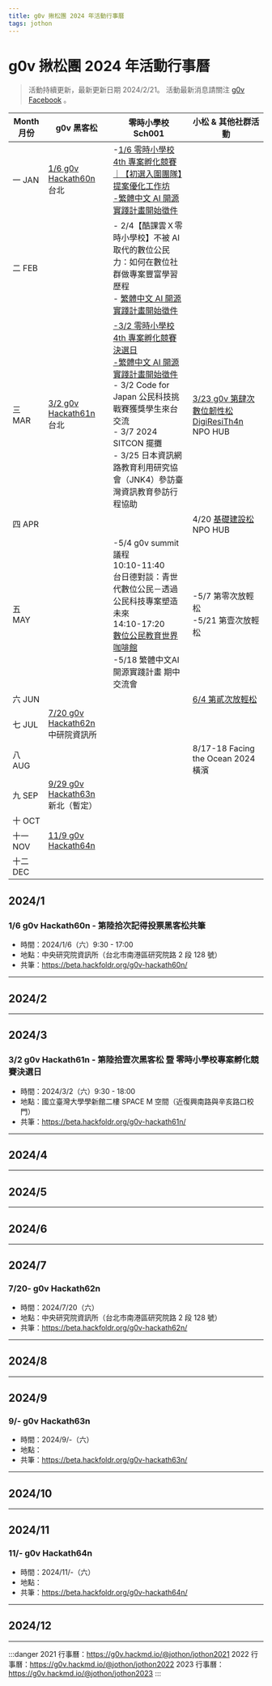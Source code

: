 ```yaml
---
title: g0v 揪松團 2024 年活動行事曆
tags: jothon
---
```


# g0v 揪松團 2024 年活動行事曆

> 活動持續更新，最新更新日期 2024/2/21。
活動最新消息請關注 [g0v Facebook](https://www.facebook.com/g0v.tw) 。

| Month 月份 | g0v 黑客松 | 零時小學校 Sch001 | 小松 & 其他社群活動 |
| -------- | -------- | -------- | -------- |
| 一 JAN   | [1/6 g0v Hackath60n](https://beta.hackfoldr.org/g0v-hackath60n/) 台北 | -[1/6 零時小學校 4th 專案孵化競賽｜【初選入圍團隊】提案優化工作坊](https://g0v.hackmd.io/@jothon/SJd8BS4r6) <br>[-繁體中文 AI 開源實踐計畫開始徵件](https://sch001.g0v.tw/means/)|     |
| 二 FEB   |       |- 2/4【酷課雲Ｘ零時小學校】不被 AI 取代的數位公民力：如何在數位社群做專案豐富學習歷程<br>- [繁體中文 AI 開源實踐計畫開始徵件](https://sch001.g0v.tw/means/)   |     |
| 三 MAR   | [3/2 g0v Hackath61n](https://beta.hackfoldr.org/g0v-hackath61n/) 台北  | [-3/2 零時小學校 4th 專案孵化競賽決選日](https://beta.hackfoldr.org/g0v-hackath61n/https%253A%252F%252Fg0v.hackmd.io%252F%2540jothon%252FHJ9gfA_zT)<br>[-繁體中文 AI 開源實踐計畫開始徵件](https://sch001.g0v.tw/means/)<br>- 3/2 Code for Japan 公民科技挑戰賽獲獎學生來台交流<br>- 3/7 2024 SITCON 擺攤<br>- 3/25 日本資訊網路教育利用研究協會（JNK4）參訪臺灣資訊教育參訪行程協助| [3/23 g0v 第肆次數位韌性松 DigiResiTh4n](https://g0v.hackmd.io/qcDX1C5mTE24UcCUkfTthQ) NPO HUB    |
| 四 APR   |       |     | 4/20 [基礎建設松](https://g0v.hackmd.io/@jothon/g0v-infras-24) NPO HUB   |
| 五 MAY   |  |-5/4 g0v summit 議程<br> 10:10-11:40<br>台日德對談：青世代數位公民－透過公民科技專案塑造未來<br>14:10-17:20<br>[數位公民教育世界咖啡館](https://docs.google.com/forms/d/e/1FAIpQLSdBT5gVfqtZID2Z2uAE27W01KC82m7p44P_ReHeaxALVDwGdw/viewform) <br>-5/18 繁體中文AI開源實踐計畫 期中交流會    |-5/7 第零次放輕松<br>-5/21 第壹次放輕松    |
| 六 JUN   |       |     | [6/4 第貳次放輕松](https://g0v.hackmd.io/@tofus/rand0mth0n)    |
| 七 JUL   | [7/20 g0v Hackath62n](https://beta.hackfoldr.org/g0v-hackath62n/) 中研院資訊所|     |     |
| 八 AUG   |       |     | 8/17-18 Facing the Ocean 2024 橫濱 |
| 九 SEP   | [9/29 g0v Hackath63n](https://beta.hackfoldr.org/g0v-hackath63n/) 新北（暫定） |     |     |
| 十 OCT   |       |     |     |
| 十一 NOV | [11/9 g0v Hackath64n](https://beta.hackfoldr.org/g0v-hackath64n/) |     |     |
| 十二 DEC |       |     |     |

## 2024/1
### 1/6 g0v Hackath60n - 第陸拾次記得投票黑客松共筆
- 時間：2024/1/6（六）9:30 - 17:00
- 地點：中央研究院資訊所（台北市南港區研究院路 2 段 128 號）
- 共筆：https://beta.hackfoldr.org/g0v-hackath60n/

---

## 2024/2

---

## 2024/3
### 3/2 g0v Hackath61n - 第陸拾壹次黑客松 暨 零時小學校專案孵化競賽決選日
- 時間：2024/3/2（六）9:30 - 18:00
- 地點：國立臺灣大學學新館二樓 SPACE M 空間（近復興南路與辛亥路口校門）
- 共筆：https://beta.hackfoldr.org/g0v-hackath61n/

---

## 2024/4

---

## 2024/5


---

## 2024/6

---

## 2024/7
### 7/20- g0v Hackath62n
- 時間：2024/7/20（六）
- 地點：中央研究院資訊所（台北市南港區研究院路 2 段 128 號）
- 共筆：https://beta.hackfoldr.org/g0v-hackath62n/

---

## 2024/8

---

## 2024/9
### 9/- g0v Hackath63n
- 時間：2024/9/-（六）
- 地點：
- 共筆：https://beta.hackfoldr.org/g0v-hackath63n/


---

## 2024/10

---

## 2024/11
### 11/- g0v Hackath64n
- 時間：2024/11/-（六）
- 地點：
- 共筆：https://beta.hackfoldr.org/g0v-hackath64n/




---

## 2024/12

---

:::danger
2021 行事曆：https://g0v.hackmd.io/@jothon/jothon2021
2022 行事曆：https://g0v.hackmd.io/@jothon/jothon2022
2023 行事曆：https://g0v.hackmd.io/@jothon/jothon2023
:::